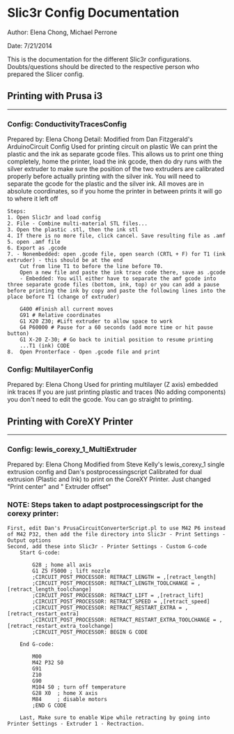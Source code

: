 # Slic3r Config Documentation
Author: Elena Chong, Michael Perrone

Date: 7/21/2014

This is the documentation for the different Slic3r configurations. 
Doubts/questions should be directed to the respective person who prepared the Slicer config.                            

## Printing with Prusa i3 
-------------------------
### Config: ConductivityTracesConfig
Prepared by: Elena Chong
Detail: Modified from Dan Fitzgerald's ArduinoCircuit Config
	 Used for printing circuit on plastic
	We can print the plastic and the ink as separate gcode files. This allows us to print one thing completely, home the printer, load the ink gcode, then do dry runs with the silver extruder to make sure the position of the two extruders are calibrated properly before actually printing with the silver ink. You will need to separate the gcode for the plastic and the silver ink. All moves are in absolute coordinates, so if you home the printer in between prints it will go to where it left off
	
	Steps:
	1. Open Slic3r and load config
	2. File - Combine multi-material STL files...
	3. Open the plastic .stl, then the ink stl 
	4. If there is no more file, click cancel. Save resulting file as .amf
	5. open .amf file 
	6. Export as .gcode
	7. - Nonembedded: open .gcode file, open search (CRTL + F) for T1 (ink extruder) - this should be at the end
		Cut from line T1 to before the line before T0.
		Open a new file and paste the ink trace code there, save as .gcode
		- Embedded: You will either have to separate the amf gcode into three separate gcode files (bottom, ink, top) or you can add a pause before printing the ink by copy and paste the following lines into the place before T1 (change of extruder)
		
		G400 #Finish all current moves
		G91 # Relative coordinates
		G1 X20 Z30; #Lift extruder to allow space to work
		G4 P60000 # Pause for a 60 seconds (add more time or hit pause button)
		G1 X-20 Z-30; # Go back to initial position to resume printing
		...T1 (ink) CODE
	8.	Open Pronterface - Open .gcode file and print


### Config: MultilayerConfig
Prepared by: Elena Chong
Used for printing multilayer (Z axis) embedded ink traces
If you are just printing plastic and traces (No adding components) you don't need to edit the gcode. You can go straight to printing.

## Printing with CoreXY Printer
-------------------------------

### Config: lewis_corexy_1_MultiExtruder
Prepared by: Elena Chong
Modified from Steve Kelly's lewis_corexy_1 single extrusion config and Dan's postprocessingscript
	Calibrated for dual extrusion (Plastic and Ink) to print on the CoreXY Printer. Just changed "Print center" and " Extruder offset"
### NOTE: Steps taken to adapt postprocessingscript for the corexy printer:
	First, edit Dan's PrusaCircuitConverterScript.pl to use M42 P6 instead of M42 P32, then add the file directory into Slic3r - Print Settings - Output options
	Second, add these into Slic3r - Printer Settings - Custom G-code
		Start G-code:
		
			G28 ; home all axis
			G1 Z5 F5000 ; lift nozzle
			;CIRCUIT_POST_PROCESSOR: RETRACT_LENGTH = ,[retract_length]
			;CIRCUIT_POST_PROCESSOR: RETRACT_LENGTH_TOOLCHANGE = ,[retract_length_toolchange]
			;CIRCUIT_POST_PROCESSOR: RETRACT_LIFT = ,[retract_lift]
			;CIRCUIT_POST_PROCESSOR: RETRACT_SPEED = ,[retract_speed]
			;CIRCUIT_POST_PROCESSOR: RETRACT_RESTART_EXTRA = ,[retract_restart_extra]
			;CIRCUIT_POST_PROCESSOR: RETRACT_RESTART_EXTRA_TOOLCHANGE = ,[retract_restart_extra_toolchange]
			;CIRCUIT_POST_PROCESSOR: BEGIN G CODE
			
		End G-code:
		
			M00
			M42 P32 S0
			G91
			Z10
			G90
			M104 S0 ; turn off temperature
			G28 X0  ; home X axis
			M84     ; disable motors
			;END G CODE
			
		Last, Make sure to enable Wipe while retracting by going into Printer Settings - Extruder 1 - Rectraction.
		
	

	
	
	
	
